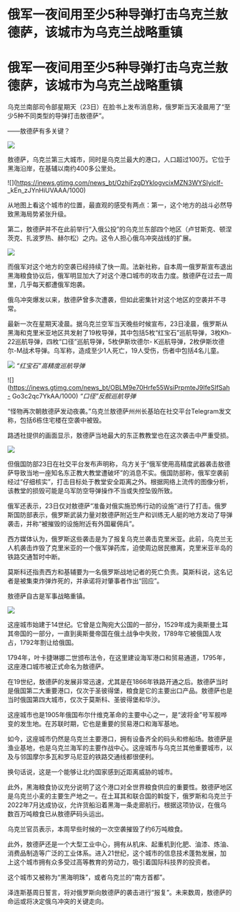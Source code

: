 # 俄军一夜间用至少5种导弹打击乌克兰敖德萨，该城市为乌克兰战略重镇

# 俄军一夜间用至少5种导弹打击乌克兰敖德萨，该城市为乌克兰战略重镇

乌克兰南部司令部星期天（23日）在脸书上发布消息称，俄罗斯当天凌晨用了“至少5种不同类型的导弹打击敖德萨”。

——敖德萨有多关键？

![](https://inews.gtimg.com/news_bt/OKDI62OFRhfGuZRuZ_DAeVC2cKkmmhEaGtTxkwxpGJd54AA/1000)

敖德萨，乌克兰第三大城市，同时是乌克兰最大的港口，人口超过100万。它位于黑海沿岸，在基辅以南约400多公里处。

![](https://inews.gtimg.com/news_bt/OzhjFzgDYklogvcixMZN3WYSIyiclf-
_kEn_zJYnHiUVAAA/1000)

从地图上看这个城市的位置，最直观的感受有两点：第一，这个地方的战斗必然导致黑海局势紧张升级。

第二，敖德萨并不在此前举行“入俄公投”的乌克兰东部四个地区（卢甘斯克、顿涅茨克、扎波罗热、赫尔松）之内。这令人担心俄乌冲突战线的扩展。

![](https://inews.gtimg.com/news_bt/OzZnS66-U5A_G3qxDqR_K7-Q03-V_8knHHwJCTUD5poUMAA/1000)

而俄军对这个地方的空袭已经持续了快一周。法新社称，自本周一俄罗斯宣布退出黑海粮食协议后，俄军明显加大了对这个港口城市的攻击力度。敖德萨在过去一周里，几乎每天都遭俄军炮袭。

俄乌冲突爆发以来，敖德萨曾多次遭袭，但如此密集针对这个地区的空袭并不寻常。

最新一次在星期天凌晨。据乌克兰空军当天晚些时候宣布，23日凌晨，俄罗斯从黑海和克里米亚地区共发射了19枚导弹，其中包括5枚“红宝石”巡航导弹，3枚Kh-22巡航导弹，四枚“口径”巡航导弹，5枚伊斯坎德尔-
K巡航导弹，2枚伊斯坎德尔-M战术导弹。乌军称，造成至少1人死亡，19人受伤，伤者中包括4名儿童。

![](https://inews.gtimg.com/news_bt/OMN49ICueRB2n1EMKyJe1avAYZyJA_tLvSnd3BaJeHwY8AA/1000)
_“红宝石”高精度巡航导弹_

![](https://inews.gtimg.com/news_bt/OBLM9e70Hrfe55WsiPrpmteJ9IfeSIfSah-
Go3c2qc7YkAA/1000) _“口径”反舰巡航导弹_

“怪物再次朝敖德萨发动夜袭。”乌克兰敖德萨州州长基珀在社交平台Telegram发文称，包括6栋住宅楼在空袭中被毁。

路透社提供的画面显示，敖德萨当地最大的东正教教堂也在这次袭击中严重受损。

![](https://inews.gtimg.com/news_bt/OIzAj8Csw0gxLRI228nCzsu20kL1aBeFaW12ACyxieofkAA/1000)

但俄国防部23日在社交平台发布声明称，乌方关于“俄军使用高精度武器袭击敖德萨导致当地一座知名东正教大教堂遭破坏”的消息不实。俄国防部称，俄军空袭前经过“仔细核实”，打击目标处于教堂安全距离之外。根据网络上流传的图像分析，该教堂的损毁可能是乌军防空导弹操作不当或失控坠毁所致。

俄军还表示，23日仅对敖德萨“准备对俄实施恐怖行动的设施”进行了打击。俄罗斯国防部表示，俄罗斯武装力量对敖德萨附近生产和训练无人艇的地方发动了导弹袭击，并称“被摧毁的设施附近有外国雇佣兵”。

西方媒体认为，俄罗斯这些袭击是为了报复乌克兰袭击克里米亚。此前，乌克兰无人机袭击炸毁了克里米亚的一个俄军弹药库，迫使周边居民撤离，克里米亚半岛的铁路交通暂时中断。

莫斯科还指责西方和基辅要为一名俄罗斯战地记者的死亡负责。莫斯科说，这名记者是被集束炸弹炸死的，并承诺将对肇事者作出“回应”。

敖德萨自古是军事战略重镇。

![](https://inews.gtimg.com/news_bt/OTqp1Tq06qadjsCGRDnz57zfVclNbts-1gw_hCEQXe6BwAA/1000)

这座城市始建于14世纪。它曾是立陶宛大公国的一部分，1529年成为奥斯曼土耳其帝国的一部分，一直到奥斯曼帝国在俄土战争中失败，1789年它被俄国人攻占，1792年割让给俄国。

1794年，叶卡捷琳娜二世颁布法令，在这里建设海军港口和贸易通道，1795年，这座港口城市被正式命名为敖德萨。

在19世纪，敖德萨的发展非常迅速，尤其是在1866年铁路开通之后。敖德萨当时是俄国第二大重要港口，仅次于圣彼得堡，粮食是它的主要出口产品。敖德萨也是当时俄国第四大城市，仅次于莫斯科、圣彼得堡和华沙。

这座城市也是1905年俄国布尔什维克革命的主要中心之一，是“波将金”号军舰哗变的发生地。在苏联时期，它也是重要的贸易港口和海军基地。

如今，这座城市仍然是乌克兰主要港口，拥有设备齐全的码头和修船场。敖德萨是渔业基地，也是乌克兰海军的主要作战中心。这座城市与乌克兰其他重要城市，以及与邻国摩尔多瓦和罗马尼亚的铁路交通线都很便利。

换句话说，这是一个能够让北约国家感到近距离威胁的城市。

此外，黑海粮食协议充分说明了这个港口对全世界粮食供应的重要性。敖德萨地区是乌克兰小麦的主要生产地之一。在土耳其和联合国的斡旋下，俄罗斯和乌克兰于2022年7月达成协议，允许货船沿着黑海一条走廊航行。根据这项协议，在俄乌数百万吨粮食已从敖德萨码头运出。

乌克兰官员表示，本周早些时候的一次空袭摧毁了约6万吨粮食。

此外，敖德萨还是一个大型工业中心，拥有从机床、起重机到化肥、油漆、炼油、消费品制造等广泛的工业体系。进入21世纪，这个城市的信息技术蓬勃发展，加上这个城市拥有众多受过高等教育的劳动力，吸引着国际科技界的投资者。

这个城市又被称为“黑海明珠”，或者乌克兰的“南方首都”。

泽连斯基周日誓言，将对俄罗斯向敖德萨的袭击进行“报复”。未来数周，敖德萨的命运或将决定俄乌冲突的关键走向。

